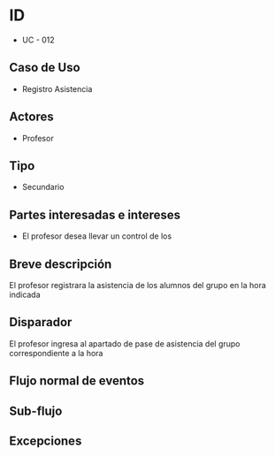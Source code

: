 # ID 
- UC - 012

## Caso de Uso
- Registro Asistencia
  
## Actores
- Profesor

## Tipo
- Secundario

## Partes interesadas e intereses
- El profesor desea llevar un control de los

## Breve descripción 
El profesor registrara la asistencia de los alumnos del grupo en la hora indicada

## Disparador
El profesor ingresa al apartado de pase de asistencia del grupo correspondiente a la hora

## Flujo normal de eventos

## Sub-flujo  

## Excepciones
  
